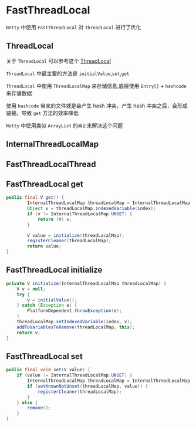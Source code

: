# FastThreadLocal

`Netty` 中使用 `FastThreadLocal` 对 `ThreadLocal` 进行了优化

## ThreadLocal

关于 `ThreadLocal` 可以参考这个 [ThreadLocal](../java/thread-local.md)

`ThreadLocal` 中最主要的方法是 `initialValue`,`set`,`get`

`ThreadLocal` 中使用 `ThreadLocalMap` 来存储信息,底层使用 `Entry[]` + `hashcode` 来存储数据

使用 `hashcode` 带来的文件就是会产生 hash 冲突，产生 hash 冲突之后，会形成链接。导致 `get` 方法的效率降低

`Netty` 中使用类似 `ArrayList` 的`索引`来解决这个问题

## InternalThreadLocalMap

## FastThreadLocalThread

## FastThreadLocal get

```java
public final V get() {
        InternalThreadLocalMap threadLocalMap = InternalThreadLocalMap.get();
        Object v = threadLocalMap.indexedVariable(index);
        if (v != InternalThreadLocalMap.UNSET) {
            return (V) v;
        }

        V value = initialize(threadLocalMap);
        registerCleaner(threadLocalMap);
        return value;
}
```

## FastThreadLocal initialize

```java
private V initialize(InternalThreadLocalMap threadLocalMap) {
    V v = null;
    try {
        v = initialValue();
    } catch (Exception e) {
        PlatformDependent.throwException(e);
    }
    threadLocalMap.setIndexedVariable(index, v);
    addToVariablesToRemove(threadLocalMap, this);
    return v;
}
```

## FastThreadLocal set

```java
public final void set(V value) {
    if (value != InternalThreadLocalMap.UNSET) {
        InternalThreadLocalMap threadLocalMap = InternalThreadLocalMap.get();
        if (setKnownNotUnset(threadLocalMap, value)) {
            registerCleaner(threadLocalMap);
        }
    } else {
        remove();
    }
}
```
